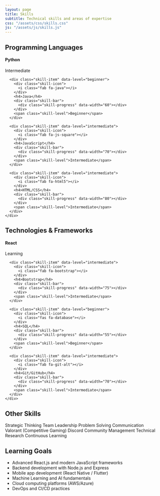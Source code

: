 ```yaml
---
layout: page
title: Skills
subtitle: Technical skills and areas of expertise
css: "/assets/css/skills.css"
js: "/assets/js/skills.js"
---
```


<div class="skills-container">
  
  <div class="skills-section">
    <h2><i class="fas fa-code"></i> Programming Languages</h2>
    <div class="skills-grid">
      <div class="skill-item" data-level="intermediate">
        <div class="skill-icon">
          <i class="fab fa-python"></i>
        </div>
        <h4>Python</h4>
        <div class="skill-bar">
          <div class="skill-progress" data-width="75"></div>
        </div>
        <span class="skill-level">Intermediate</span>
      </div>

      <div class="skill-item" data-level="beginner">
        <div class="skill-icon">
          <i class="fab fa-java"></i>
        </div>
        <h4>Java</h4>
        <div class="skill-bar">
          <div class="skill-progress" data-width="60"></div>
        </div>
        <span class="skill-level">Beginner</span>
      </div>

      <div class="skill-item" data-level="intermediate">
        <div class="skill-icon">
          <i class="fab fa-js-square"></i>
        </div>
        <h4>JavaScript</h4>
        <div class="skill-bar">
          <div class="skill-progress" data-width="70"></div>
        </div>
        <span class="skill-level">Intermediate</span>
      </div>

      <div class="skill-item" data-level="intermediate">
        <div class="skill-icon">
          <i class="fab fa-html5"></i>
        </div>
        <h4>HTML/CSS</h4>
        <div class="skill-bar">
          <div class="skill-progress" data-width="80"></div>
        </div>
        <span class="skill-level">Intermediate</span>
      </div>
    </div>
  </div>

  <div class="skills-section">
    <h2><i class="fas fa-tools"></i> Technologies & Frameworks</h2>
    <div class="skills-grid">
      <div class="skill-item" data-level="beginner">
        <div class="skill-icon">
          <i class="fab fa-react"></i>
        </div>
        <h4>React</h4>
        <div class="skill-bar">
          <div class="skill-progress" data-width="50"></div>
        </div>
        <span class="skill-level">Learning</span>
      </div>

      <div class="skill-item" data-level="intermediate">
        <div class="skill-icon">
          <i class="fab fa-bootstrap"></i>
        </div>
        <h4>Bootstrap</h4>
        <div class="skill-bar">
          <div class="skill-progress" data-width="75"></div>
        </div>
        <span class="skill-level">Intermediate</span>
      </div>

      <div class="skill-item" data-level="beginner">
        <div class="skill-icon">
          <i class="fas fa-database"></i>
        </div>
        <h4>SQL</h4>
        <div class="skill-bar">
          <div class="skill-progress" data-width="55"></div>
        </div>
        <span class="skill-level">Beginner</span>
      </div>

      <div class="skill-item" data-level="intermediate">
        <div class="skill-icon">
          <i class="fab fa-git-alt"></i>
        </div>
        <h4>Git/GitHub</h4>
        <div class="skill-bar">
          <div class="skill-progress" data-width="70"></div>
        </div>
        <span class="skill-level">Intermediate</span>
      </div>
    </div>
  </div>

  <div class="skills-section">
    <h2><i class="fas fa-gamepad"></i> Other Skills</h2>
    <div class="skills-list">
      <div class="skill-tag-cloud">
        <span class="skill-tag">Strategic Thinking</span>
        <span class="skill-tag">Team Leadership</span>
        <span class="skill-tag">Problem Solving</span>
        <span class="skill-tag">Communication</span>
        <span class="skill-tag">Valorant (Competitive Gaming)</span>
        <span class="skill-tag">Discord Community Management</span>
        <span class="skill-tag">Technical Research</span>
        <span class="skill-tag">Continuous Learning</span>
      </div>
    </div>
  </div>

  <div class="skills-section">
    <h2><i class="fas fa-graduation-cap"></i> Learning Goals</h2>
    <div class="learning-goals">
      <ul class="goals-list">
        <li><i class="fas fa-arrow-right"></i> Advanced React.js and modern JavaScript frameworks</li>
        <li><i class="fas fa-arrow-right"></i> Backend development with Node.js and Express</li>
        <li><i class="fas fa-arrow-right"></i> Mobile app development (React Native / Flutter)</li>
        <li><i class="fas fa-arrow-right"></i> Machine Learning and AI fundamentals</li>
        <li><i class="fas fa-arrow-right"></i> Cloud computing platforms (AWS/Azure)</li>
        <li><i class="fas fa-arrow-right"></i> DevOps and CI/CD practices</li>
      </ul>
    </div>
  </div>

</div>